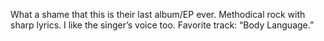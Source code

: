 What a shame that this is their last album/EP ever. Methodical rock with sharp lyrics. I like the singer’s voice too. Favorite track: “Body Language.”